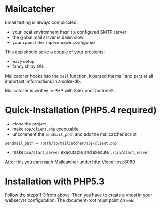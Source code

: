 Mailcatcher
===========

Email testing is always complicated:

- your local enviromnent hasn't a configured SMTP server
- the global mail server is damn slow
- your spam filter impremeable configured

This app should solve a couple of your problems:

- easy setup
- fancy shiny GUI

Mailcatcher hooks into the `mail` function, it parsed the mail and persist all important imformations in a sqlite-db.

Mailcatcher is written in PHP with Silex and Doctrine2.

Quick-Installation (PHP5.4 required)
====================================

- clone the project
- make `app/client.php` executable
- uncomment the `sendmail_path` and add the mailcatcher script
```
sendmail_path = /path/to/mailcatcher/app/client.php
```
- make `bin/start_server` executable and execute `./bin/start_server`

After this you can reach Mailcatcher under http://localhost:8080


Installation with PHP5.3
========================

Follow the steps 1-3 from above. Then you have to create a vhost in your webserver configuration. The document-root must point on `web`.

